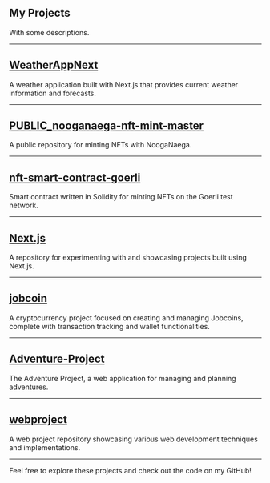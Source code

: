 ## My Projects

With some descriptions.

---

## [WeatherAppNext](https://github.com/jinpark1/WeatherAppNext)
A weather application built with Next.js that provides current weather information and forecasts.

---

## [PUBLIC_nooganaega-nft-mint-master](https://github.com/jinpark1/PUBLIC_nooganaega-nft-mint-master)
A public repository for minting NFTs with NoogaNaega.

---

## [nft-smart-contract-goerli](https://github.com/jinpark1/nft-smart-contract-goerli)
Smart contract written in Solidity for minting NFTs on the Goerli test network.

---

## [Next.js](https://github.com/jinpark1/Next.js)
A repository for experimenting with and showcasing projects built using Next.js.

---

## [jobcoin](https://github.com/jinpark1/jobcoin)
A cryptocurrency project focused on creating and managing Jobcoins, complete with transaction tracking and wallet functionalities.

---

## [Adventure-Project](https://github.com/jinpark1/Adventure-Project)
The Adventure Project, a web application for managing and planning adventures.

---

## [webproject](https://github.com/jinpark1/webproject?tab=readme-ov-file)
A web project repository showcasing various web development techniques and implementations.

---

Feel free to explore these projects and check out the code on my GitHub!
